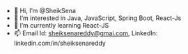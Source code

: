 - 👋 Hi, I’m @SheikSena
- 👀 I’m interested in Java, JavaScript, Spring Boot, React-Js
- 🌱 I’m currently learning React-JS
- 📫 Email Id: sheiksenareddy@gmai.com, LinkedIn: linkedin.com/in/sheiksenareddy

<!---
SheikSena/SheikSena is a ✨ special ✨ repository because its `README.md` (this file) appears on your GitHub profile.
You can click the Preview link to take a look at your changes.
--->
